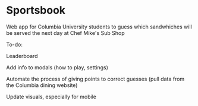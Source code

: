 # Sportsbook

Web app for Columbia University students to guess which sandwhiches will be served the next day at Chef Mike's Sub Shop

To-do:

Leaderboard

Add info to modals (how to play, settings)

Automate the process of giving points to correct guesses (pull data from the Columbia dining website)

Update visuals, especially for mobile
